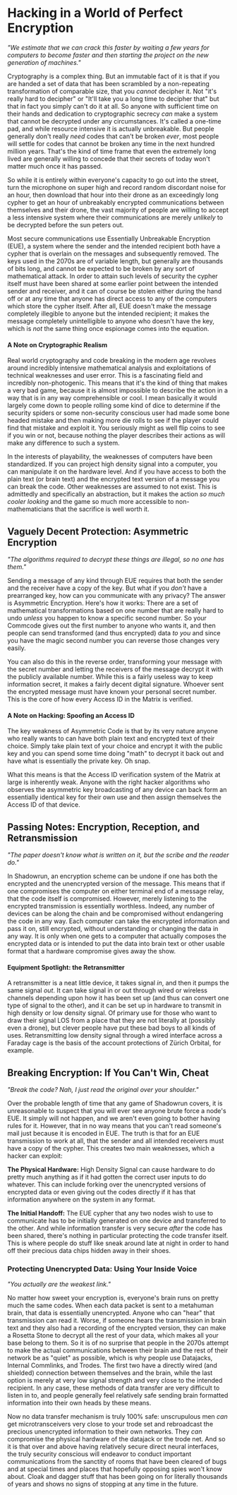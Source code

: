 # Hacking in a World  of Perfect Encryption

*"We estimate that we can crack this faster by waiting a few years for computers to become faster and then starting the project on the new generation of machines."*

Cryptography is a complex thing. But an immutable fact of it is that if you are handed a set of data that has been scrambled by a non-repeating transformation of comparable size, that you *cannot* decipher it. Not "it's really hard to decipher" or "It'll take you a long time to decipher that" but that in fact you simply can't do it at all. So anyone with sufficient time on their hands and dedication to cryptographic secrecy *can* make a system that cannot be decrypted under any circumstances. It's called a one-time pad, and while resource intensive it is actually unbreakable. But people generally don't really *need* codes that can't be broken *ever*, most people will settle for codes that cannot be broken any time in the next hundred million years. That's the kind of time frame that even the extremely long lived are generally willing to concede that their secrets of today won't matter much once it has passed.

So while it is entirely within everyone's capacity to go out into the street, turn the microphone on super high and record random discordant noise for an hour, then download that hour into their drone as an exceedingly long cypher to get an hour of unbreakably encrypted communications between themselves and their drone, the vast majority of people are willing to accept a less intensive system where their communications are merely *unlikely* to be decrypted before the sun peters out.

Most secure communications use Essentially Unbreakable Encryption (EUE), a system where the sender and the intended recipient both have a cypher that is overlain on the messages and subsequently removed. The keys used in the 2070s are of variable length, but generally are thousands of bits long, and cannot be expected to be broken by any sort of mathematical attack. In order to attain such levels of security the cypher itself must have been shared at some earlier point between the intended sender and receiver, and it can of course be stolen either during the hand off or at any time that anyone has direct access to any of the computers which store the cypher itself. After all, EUE doesn't make the message completely illegible to anyone but the intended recipient; it makes the message completely unintelligible to anyone who doesn't have the key, which is *not* the same thing once espionage comes into the equation.

#### A Note on Cryptographic Realism

Real world cryptography and code breaking in the modern age revolves around incredibly intensive mathematical analysis and exploitations of technical weaknesses and user error. This is a fascinating field and incredibly non-photogenic. This means that it's the kind of thing that makes a very bad game, because it is almost impossible to describe the action in a way that is in any way comprehensible or cool. I mean basically it would largely come down to people rolling some kind of dice to determine if the security spiders or some non-security conscious user had made some bone headed mistake and then making more die rolls to see if the player could find that mistake and exploit it. You seriously might as well flip coins to see if you win or not, because nothing the player describes their actions as will make any difference to such a system.

In the interests of playability, the weaknesses of computers have been standardized. If you can project high density signal into a computer, you can manipulate it on the hardware level. And if you have access to both the plain text (or brain text) and the encrypted text version of a message you can break the code. Other weaknesses are assumed to not exist. This is admittedly and specifically an abstraction, but it makes the action *so much cooler looking* and the game so much more accessible to non-mathematicians that the sacrifice is well worth it.

## Vaguely Decent Protection: Asymmetric Encryption

*"The algorithms required to decrypt these things are illegal, so no one has them."*

Sending a message of any kind through EUE requires that both the sender and the receiver have a copy of the key. But what if you *don't* have a prearranged key, how can you communicate with any privacy? The answer is Asymmetric Encryption. Here's how it works: There are a set of mathematical transformations based on one number that are really hard to undo *unless* you happen to know a specific second number. So your Commcode gives out the first number to anyone who wants it, and then people can send transformed (and thus encrypted) data *to you* and since you have the magic second number you can reverse those changes very easily. 

You can also do this in the reverse order, transforming your message with the secret number and letting the receivers of the message decrypt it with the publicly available number. While this is a fairly useless way to keep information secret, it makes a fairly decent digital signature. Whoever sent the encrypted message must have known your personal secret number. This is the core of how every Access ID in the Matrix is verified.

#### A Note on Hacking: Spoofing an Access ID

The key weakness of Asymmetric Code is that by its very nature anyone who really wants to can have both plain text and encrypted text of their choice. Simply take plain text of your choice and encrypt it with the public key and you can spend some time doing "math" to decrypt it back out and have what is essentially the private key. Oh snap.

What this means is that the Access ID verification system of the Matrix at large is inherently weak. Anyone with the right hacker algorithms who observes the asymmetric key broadcasting of any device can back form an essentially identical key for their own use and then assign themselves the Access ID of that device.

## Passing Notes: Encryption, Reception, and Retransmission

*"The paper doesn't know what is written on it, but the scribe and the reader do."*

In Shadowrun, an encryption scheme can be undone if one has both the encrypted and the unencrypted version of the message. This means that if one compromises the computer on either terminal end of a message relay, that the code itself is compromised. However, merely listening to the encrypted transmission is essentially worthless. Indeed, any number of devices can be along the chain and be compromised without endangering the code in any way. Each computer can take the encrypted information and pass it on, still encrypted, without understanding or changing the data in any way. It is only when one gets to a computer that actually composes the encrypted data or is intended to put the data into brain text or other usable format that a hardware compromise gives away the show.

#### Equipment Spotlight: the Retransmitter

A retransmitter is a neat little device, it takes signal *in*, and then it pumps the same signal *out*. It can take signal in or out through wired or wireless channels depending upon how it has been set up (and thus can convert one type of signal to the other), and it can be set up in hardware to transmit in high density or low density signal. Of primary use for those who want to draw their signal LOS from a place that they are not literally at (possibly even a drone), but clever people have put these bad boys to all kinds of uses. Retransmitting low density signal through a wired interface across a Faraday cage is the basis of the account protections of Zürich Orbital, for example.

## Breaking Encryption: If You Can't Win, Cheat

*"Break the code? Nah, I just read the original over your shoulder."*

Over the probable length of time that any game of Shadowrun covers, it is unreasonable to suspect that you will ever see anyone brute force a node's EUE. It simply will not happen, and we aren't even going to bother having rules for it. However, that in no way means that you can't read someone's mail just because it is encoded in EUE. The truth is that for an EUE transmission to work at all, that the sender and all intended receivers must have a copy of the cypher. This creates two main weaknesses, which a hacker can exploit:

**The Physical Hardware:** High Density Signal can cause hardware to do pretty much anything as if it had gotten the correct user inputs to do whatever. This can include forking over the unencrypted versions of encrypted data or even giving out the codes directly if it has that information anywhere on the system in any format.

**The Initial Handoff:** The EUE cypher that any two nodes wish to use to communicate has to be initially generated on one device and transferred to the other. And while information transfer is very secure *after* the code has been shared, there's nothing in particular protecting the code transfer itself. This is where people do stuff like sneak around late at night in order to hand off their precious data chips hidden away in their shoes.

### Protecting Unencrypted Data: Using Your Inside Voice

*"You actually are the weakest link."*

No matter how sweet your encryption is, everyone's brain runs on pretty much the same codes. When each data packet is sent to a metahuman brain, that data is essentially unencrypted. Anyone who can "hear" that transmission can read it. Worse, if someone hears the transmission in brain text and they also had a recording of the encrypted version, they can make a Rosetta Stone to decrypt all the rest of your data, which makes all your base belong to them. So it is of no surprise that people in the 2070s attempt to make the actual communications between their brain and the rest of their network be as "quiet" as possible, which is why people use Datajacks, Internal Commlinks, and Trodes. The first two have a directly wired (and shielded) connection between themselves and the brain, while the last option is merely at very low signal strength and very close to the intended recipient. In any case, these methods of data transfer are very difficult to listen in to, and people generally feel relatively safe sending brain formatted information into their own heads by these means.

Now no data transfer mechanism is truly 100% safe: unscrupulous men *can* get microtransceivers  very close to your trode set and rebroadcast the precious unencrypted information to their own networks. They *can* compromise the physical hardware of the datajack or the trode net. And so it is that over and above having relatively secure direct neural interfaces, the truly security conscious will endeavor to conduct important communications from the sanctity of rooms that have been cleared of bugs and at special times and places that hopefully opposing spies won't know about. Cloak and dagger stuff that has been going on for literally thousands of years and shows no signs of stopping at any time in the future.
